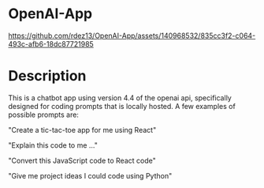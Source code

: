 # OpenAI-App
https://github.com/rdez13/OpenAI-App/assets/140968532/835cc3f2-c064-493c-afb6-18dc87721985

# Description
This is a chatbot app using version 4.4 of the openai api, specifically designed for coding prompts that is locally hosted. A few examples of possible prompts are:

"Create a tic-tac-toe app for me using React"

"Explain this code to me ..."

"Convert this JavaScript code to React code"

"Give me project ideas I could code using Python"











